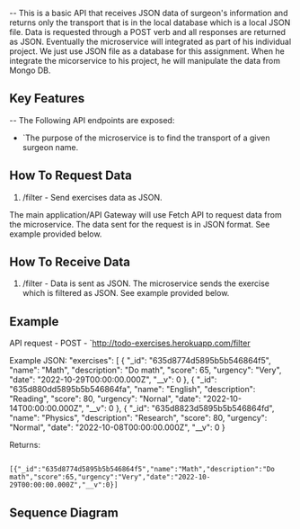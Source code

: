 -- This is a basic API that receives JSON data of surgeon's information and returns only the transport that is in the local database which is a local JSON file. Data is requested through a POST verb and all responses are returned as JSON. Eventually the microservice will integrated as part of his individual project. We just use JSON file as a database for this assignment. When he integrate the micorservice to his project, he will manipulate the data from Mongo DB.

## Key Features

-- The Following API endpoints are exposed:
- `The purpose of the microservice is to find the transport of a given surgeon name.


## How To Request Data
1. /filter - Send exercises data as JSON.

The main application/API Gateway will use Fetch API to request data from the microservice. The data sent for the request is in JSON format. See example provided below.

## How To Receive Data
1.  /filter - Data is sent as JSON. The microservice sends the exercise which is filtered as JSON. See example provided below.

## Example
API request - POST - `http://todo-exercises.herokuapp.com/filter

Example JSON:
"exercises": [
                    {
                        "_id": "635d8774d5895b5b546864f5",
                        "name": "Math",
                        "description": "Do math",
                        "score": 65,
                        "urgency": "Very",
                        "date": "2022-10-29T00:00:00.000Z",
                        "__v": 0
                    },
                    {
                        "_id": "635d880dd5895b5b546864fa",
                        "name": "English",
                        "description": "Reading",
                        "score": 80,
                        "urgency": "Nornal",
                        "date": "2022-10-14T00:00:00.000Z",
                        "__v": 0
                    },
                    {
                        "_id": "635d8823d5895b5b546864fd",
                        "name": "Physics",
                        "description": "Research",
                        "score": 80,
                        "urgency": "Normal",
                        "date": "2022-10-08T00:00:00.000Z",
                        "__v": 0
                    }
                    
Returns: 
```

[{"_id":"635d8774d5895b5b546864f5","name":"Math","description":"Do math","score":65,"urgency":"Very","date":"2022-10-29T00:00:00.000Z","__v":0}]

```

## Sequence Diagram
